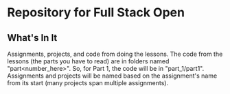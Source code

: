 # Repository for Full Stack Open

## What's In It

Assignments, projects, and code from doing the lessons. The code from the lessons (the parts you have to read) are in folders named "part<number_here>". So, for Part 1, the code will be in "part_1/part1". Assignments and projects will be named based on the assignment's name from its start (many projects span multiple assignments).
